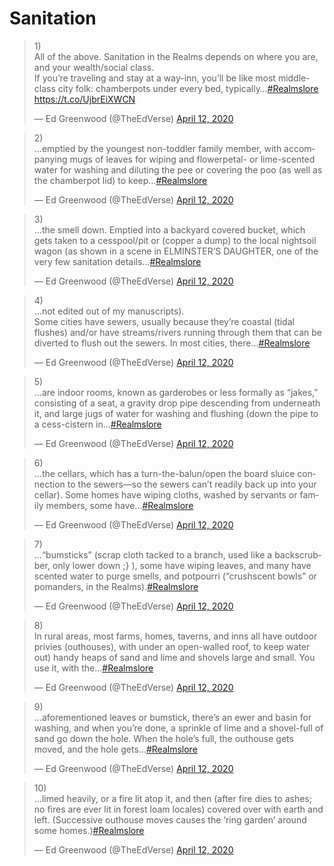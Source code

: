# Sanitation

<blockquote class="twitter-tweet"><p lang="en" dir="ltr">1)<br>All of the above. Sanitation in the Realms depends on where you are, and your wealth/social class.<br>If you’re traveling and stay at a way-inn, you’ll be like most middle-class city folk: chamberpots under every bed, typically…<a href="https://twitter.com/hashtag/Realmslore?src=hash&amp;ref_src=twsrc%5Etfw">#Realmslore</a> <a href="https://t.co/UjbrEiXWCN">https://t.co/UjbrEiXWCN</a></p>&mdash; Ed Greenwood (@TheEdVerse) <a href="https://twitter.com/TheEdVerse/status/1249430001130274821?ref_src=twsrc%5Etfw">April 12, 2020</a></blockquote>

<blockquote class="twitter-tweet"><p lang="en" dir="ltr">2)<br>…emptied by the youngest non-toddler family member, with accompanying mugs of leaves for wiping and flowerpetal- or lime-scented water for washing and diluting the pee or covering the poo (as well as the chamberpot lid) to keep…<a href="https://twitter.com/hashtag/Realmslore?src=hash&amp;ref_src=twsrc%5Etfw">#Realmslore</a></p>&mdash; Ed Greenwood (@TheEdVerse) <a href="https://twitter.com/TheEdVerse/status/1249430002841632774?ref_src=twsrc%5Etfw">April 12, 2020</a></blockquote> 

<blockquote class="twitter-tweet"><p lang="en" dir="ltr">3)<br>…the smell down. Emptied into a backyard covered bucket, which gets taken to a cesspool/pit or (copper a dump) to the local nightsoil wagon (as shown in a scene in ELMINSTER’S DAUGHTER, one of the very few sanitation details…<a href="https://twitter.com/hashtag/Realmslore?src=hash&amp;ref_src=twsrc%5Etfw">#Realmslore</a></p>&mdash; Ed Greenwood (@TheEdVerse) <a href="https://twitter.com/TheEdVerse/status/1249430003705577477?ref_src=twsrc%5Etfw">April 12, 2020</a></blockquote>

<blockquote class="twitter-tweet"><p lang="en" dir="ltr">4)<br>…not edited out of my manuscripts).<br>Some cities have sewers, usually because they’re coastal (tidal flushes) and/or have streams/rivers running through them that can be diverted to flush out the sewers. In most cities, there…<a href="https://twitter.com/hashtag/Realmslore?src=hash&amp;ref_src=twsrc%5Etfw">#Realmslore</a></p>&mdash; Ed Greenwood (@TheEdVerse) <a href="https://twitter.com/TheEdVerse/status/1249430004619980802?ref_src=twsrc%5Etfw">April 12, 2020</a></blockquote> 

<blockquote class="twitter-tweet"><p lang="en" dir="ltr">5)<br>…are indoor rooms, known as garderobes or less formally as “jakes,” consisting of a seat, a gravity drop pipe descending from underneath it, and large jugs of water for washing and flushing (down the pipe to a cess-cistern in…<a href="https://twitter.com/hashtag/Realmslore?src=hash&amp;ref_src=twsrc%5Etfw">#Realmslore</a></p>&mdash; Ed Greenwood (@TheEdVerse) <a href="https://twitter.com/TheEdVerse/status/1249430005546979328?ref_src=twsrc%5Etfw">April 12, 2020</a></blockquote> 

<blockquote class="twitter-tweet"><p lang="en" dir="ltr">6)<br>…the cellars, which has a turn-the-balun/open the board sluice connection to the sewers—so the sewers can’t readily back up into your cellar). Some homes have wiping cloths, washed by servants or family members, some have…<a href="https://twitter.com/hashtag/Realmslore?src=hash&amp;ref_src=twsrc%5Etfw">#Realmslore</a></p>&mdash; Ed Greenwood (@TheEdVerse) <a href="https://twitter.com/TheEdVerse/status/1249430006360616961?ref_src=twsrc%5Etfw">April 12, 2020</a></blockquote>

<blockquote class="twitter-tweet"><p lang="en" dir="ltr">7)<br>…“bumsticks” (scrap cloth tacked to a branch, used like a backscrubber, only lower down ;} ), some have wiping leaves, and many have scented water to purge smells, and potpourri (“crushscent bowls” or pomanders, in the Realms).<a href="https://twitter.com/hashtag/Realmslore?src=hash&amp;ref_src=twsrc%5Etfw">#Realmslore</a></p>&mdash; Ed Greenwood (@TheEdVerse) <a href="https://twitter.com/TheEdVerse/status/1249430007195283457?ref_src=twsrc%5Etfw">April 12, 2020</a></blockquote> 

<blockquote class="twitter-tweet"><p lang="en" dir="ltr">8)<br>In rural areas, most farms, homes, taverns, and inns all have outdoor privies (outhouses), with under an open-walled roof, to keep water out) handy heaps of sand and lime and shovels large and small. You use it, with the…<a href="https://twitter.com/hashtag/Realmslore?src=hash&amp;ref_src=twsrc%5Etfw">#Realmslore</a></p>&mdash; Ed Greenwood (@TheEdVerse) <a href="https://twitter.com/TheEdVerse/status/1249430008017367043?ref_src=twsrc%5Etfw">April 12, 2020</a></blockquote>

<blockquote class="twitter-tweet"><p lang="en" dir="ltr">9)<br>…aforementioned leaves or bumstick, there’s an ewer and basin for washing, and when you’re done, a sprinkle of lime and a shovel-full of sand go down the hole. When the hole’s full, the outhouse gets moved, and the hole gets…<a href="https://twitter.com/hashtag/Realmslore?src=hash&amp;ref_src=twsrc%5Etfw">#Realmslore</a></p>&mdash; Ed Greenwood (@TheEdVerse) <a href="https://twitter.com/TheEdVerse/status/1249430008885587968?ref_src=twsrc%5Etfw">April 12, 2020</a></blockquote>

<blockquote class="twitter-tweet"><p lang="en" dir="ltr">10)<br>…limed heavily, or a fire lit atop it, and then (after fire dies to ashes; no fires are ever lit in forest loam locales) covered over with earth and left. (Successive outhouse moves causes the ‘ring garden’ around some homes.)<a href="https://twitter.com/hashtag/Realmslore?src=hash&amp;ref_src=twsrc%5Etfw">#Realmslore</a></p>&mdash; Ed Greenwood (@TheEdVerse) <a href="https://twitter.com/TheEdVerse/status/1249430009795805185?ref_src=twsrc%5Etfw">April 12, 2020</a></blockquote>

<script async src="https://platform.twitter.com/widgets.js" charset="utf-8"></script>